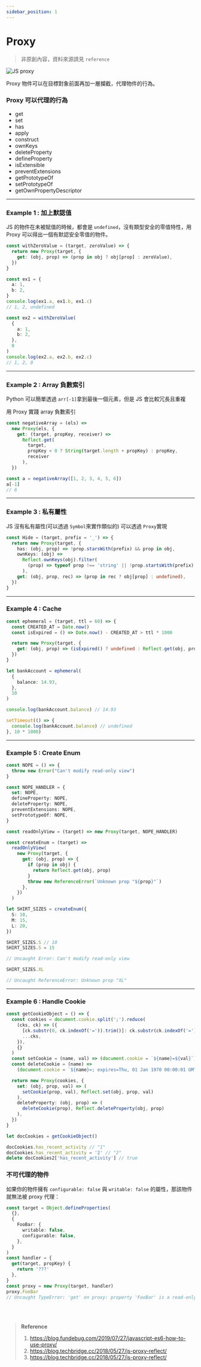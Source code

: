 ```yaml
---
sidebar_position: 1
---
```


# Proxy

> 非原創內容，資料來源請見 `reference`

![JS proxy](https://image.fundebug.com/2019-07-27.png 'JS proxy')

Proxy 物件可以在目標對象前面再加一層攔截，代理物件的行為。

### Proxy 可以代理的行為

- get
- set
- has
- apply
- construct
- ownKeys
- deleteProperty
- defineProperty
- isExtensible
- preventExtensions
- getPrototypeOf
- setPrototypeOf
- getOwnPropertyDescriptor

---

### Example 1 : 加上默認值

JS 的物件在未被賦值的時候，都會是 `undefined`，沒有類型安全的零值特性，用 Proxy 可以得出一個有默認安全零值的物件。

```typescript
const withZeroValue = (target, zeroValue) => {
  return new Proxy(target, {
    get: (obj, prop) => (prop in obj ? obj[prop] : zeroValue),
  })
}

const ex1 = {
  a: 1,
  b: 2,
}
console.log(ex1.a, ex1.b, ex1.c)
// 1, 2, undefined

const ex2 = withZeroValue(
  {
    a: 1,
    b: 2,
  },
  0
)
console.log(ex2.a, ex2.b, ex2.c)
// 1, 2, 0
```

---

### Example 2 : Array 負數索引

Python 可以簡單透過 `arr[-1]`拿到最後一個元素，但是 JS 會比較冗長且重複

用 Proxy 實踐 array 負數索引

```typescript
const negativeArray = (els) =>
  new Proxy(els, {
    get: (target, propKey, receiver) =>
      Reflect.get(
        target,
        propKey < 0 ? String(target.length + propKey) : propKey,
        receiver
      ),
  })

const a = negativeArray([1, 2, 3, 4, 5, 6])
a[-1]
// 6
```

---

### Example 3 : 私有屬性

JS 沒有私有屬性(可以透過 `Symbol`來實作類似的)
可以透過 `Proxy`實現

```typescript
const Hide = (target, prefix = '_') => {
  return new Proxy(target, {
    has: (obj, prop) => !prop.starsWith(prefix) && prop in obj,
    ownKeys: (obj) =>
      Reflect.ownKeys(obj).filter(
        (prop) => typeof prop !== 'string' || !prop.startsWith(prefix)
      ),
    get: (obj, prop, rec) => (prop in rec ? obj[prop] : undefined),
  })
}
```

---

### Example 4 : Cache

```typescript
const ephemeral = (target, ttl = 60) => {
  const CREATED_AT = Date.now()
  const isExpired = () => Date.now() - CREATED_AT > ttl * 1000

  return new Proxy(target, {
    get: (obj, prop) => (isExpired() ? undefined : Reflect.get(obj, prop)),
  })
}

let bankAccount = ephemeral(
  {
    balance: 14.93,
  },
  10
)

console.log(bankAccount.balance) // 14.93

setTimeout(() => {
  console.log(bankAccount.balance) // undefined
}, 10 * 1000)
```

---

### Example 5 : Create Enum

```typescript
const NOPE = () => {
  throw new Error("Can't modify read-only view")
}

const NOPE_HANDLER = {
  set: NOPE,
  defineProperty: NOPE,
  deleteProperty: NOPE,
  preventExtensions: NOPE,
  setPrototypeOf: NOPE,
}

const readOnlyView = (target) => new Proxy(target, NOPE_HANDLER)

const createEnum = (target) =>
  readOnlyView(
    new Proxy(target, {
      get: (obj, prop) => {
        if (prop in obj) {
          return Reflect.get(obj, prop)
        }
        throw new ReferenceError(`Unknown prop "${prop}"`)
      },
    })
  )

let SHIRT_SIZES = createEnum({
  S: 10,
  M: 15,
  L: 20,
})

SHIRT_SIZES.S // 10
SHIRT_SIZES.S = 15

// Uncaught Error: Can't modify read-only view

SHIRT_SIZES.XL

// Uncaught ReferenceError: Unknown prop "XL"
```

---

### Example 6 : Handle Cookie

```typescript
const getCookieObject = () => {
  const cookies = document.cookie.split(';').reduce(
    (cks, ck) => ({
      [ck.substr(0, ck.indexOf('=')).trim()]: ck.substr(ck.indexOf('=') + 1),
      ...cks,
    }),
    {}
  )
  const setCookie = (name, val) => (document.cookie = `${name}=${val}`)
  const deleteCookie = (name) =>
    (document.cookie = `${name}=; expires=Thu, 01 Jan 1970 00:00:01 GMT;`)

  return new Proxy(cookies, {
    set: (obj, prop, val) => (
      setCookie(prop, val), Reflect.set(obj, prop, val)
    ),
    deleteProperty: (obj, prop) => (
      deleteCookie(prop), Reflect.deleteProperty(obj, prop)
    ),
  })
}

let docCookies = getCookieObject()

docCookies.has_recent_activity // "1"
docCookies.has_recent_activity = '2' // "2"
delete docCookies2['has_recent_activity'] // true
```

### 不可代理的物件

如果你的物件擁有 `configurable: false` 與 `writable: false` 的屬性，那該物件就無法被 proxy 代理：

```typescript
const target = Object.defineProperties(
  {},
  {
    FooBar: {
      writable: false,
      configurable: false,
    },
  }
)
const handler = {
  get(target, propKey) {
    return '???'
  },
}
const proxy = new Proxy(target, handler)
proxy.FooBar
// Uncaught TypeError: 'get' on proxy: property 'FooBar' is a read-only and non-configurable data property on the proxy target but the proxy did not return its actual value (expected 'undefined' but got '???')
```

<br/>
<br/>

> **Reference**
>
> 1. https://blog.fundebug.com/2019/07/27/javascript-es6-how-to-use-proxy/
> 2. https://blog.techbridge.cc/2018/05/27/js-proxy-reflect/
> 3. https://blog.techbridge.cc/2018/05/27/js-proxy-reflect/
